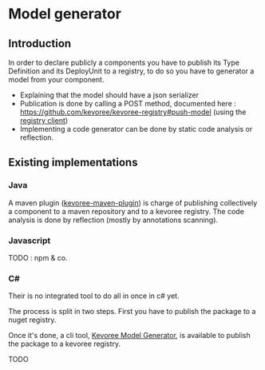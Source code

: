 # Model generator
## Introduction

In order to declare publicly a components you have to publish its Type Definition and
its DeployUnit to a registry, to do so you have to generator a model from your component.

 * Explaining that the model should have a json serializer
 * Publication is done by calling a POST method, documented here : https://github.com/kevoree/kevoree-registry#push-model (using the [registry client](registry_client.md))
 * Implementing a code generator can be done by static code analysis or reflection.


## Existing implementations
### Java
A maven plugin ([kevoree-maven-plugin](https://github.com/dukeboard/kevoree/tree/master/kevoree-tools/org.kevoree.tools.mavenplugin)) is charge of publishing collectively a component to a maven repository and to a kevoree registry.
The code analysis is done by reflection (mostly by annotations scanning).
### Javascript
TODO : npm & co.
### C&#35;
Their is no integrated tool to do all in once in c# yet.

The process is split in two steps. First you have to publish the package to a nuget registry.

Once it's done, a cli tool, [Kevoree Model Generator](https://github.com/kevoree/kevoree-dotnet-model-generator), is available to publish the package to a kevoree registry.

TODO
